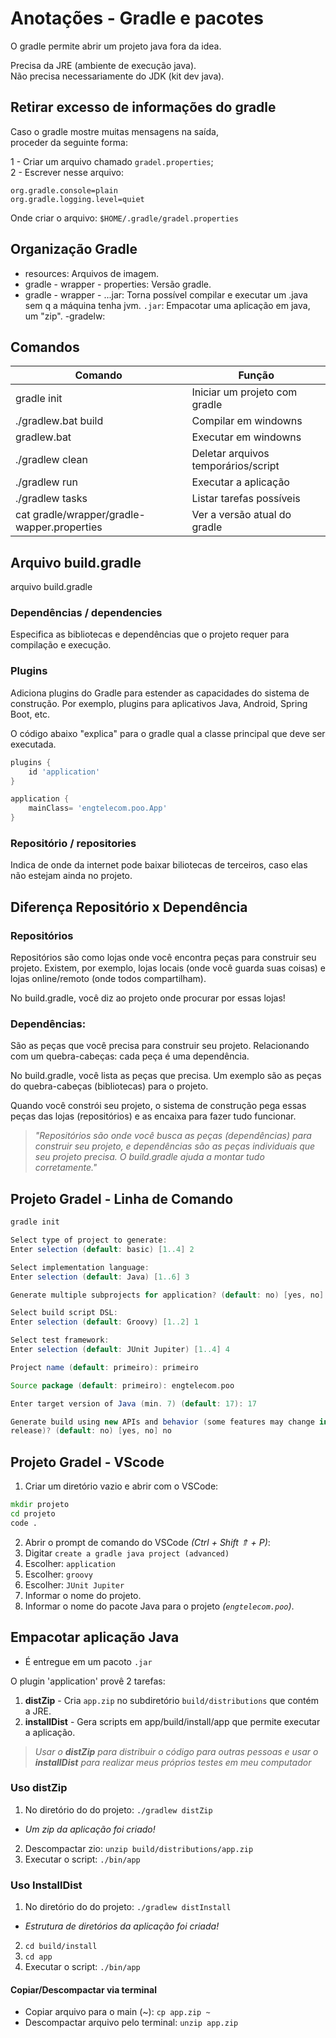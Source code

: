 # Anotações - Gradle e pacotes
O gradle permite abrir um projeto java fora da idea. 

Precisa da JRE (ambiente de execução java).<br>
Não precisa necessariamente do JDK (kit dev java).

## Retirar excesso de informações do gradle
Caso o gradle mostre muitas mensagens na saída, <br>
proceder da seguinte forma:

1 - Criar um arquivo chamado `gradel.properties`; <br>
2 - Escrever nesse arquivo: 
```
org.gradle.console=plain
org.gradle.logging.level=quiet
```

Onde criar o arquivo: `$HOME/.gradle/gradel.properties`


## Organização Gradle
- resources: Arquivos de imagem.
- gradle - wrapper - properties: Versão gradle.
- gradle - wrapper - ...jar: Torna possível compilar e executar um .java sem q a máquina tenha jvm.
`.jar`: Empacotar uma aplicação em java, um "zip".
-gradelw: 


## Comandos

| Comando | Função |
----|----
| gradle init | Iniciar um projeto com gradle |
| ./gradlew.bat build | Compilar em windowns |
| gradlew.bat | Executar em windowns |
| ./gradlew clean | Deletar arquivos temporários/script | 
|./gradlew run | Executar a aplicação|
| ./gradlew tasks | Listar tarefas possíveis | 
| cat gradle/wrapper/gradle-wapper.properties | Ver a versão atual do gradle |

## Arquivo build.gradle
arquivo build.gradle

### Dependências / dependencies
Especifica as bibliotecas e dependências que o projeto requer para compilação e execução.

### Plugins
Adiciona plugins do Gradle para estender as capacidades do sistema de construção. Por exemplo, plugins para aplicativos Java, Android, Spring Boot, etc.

O código abaixo "explica" para o gradle qual a classe principal que deve ser executada.

```gradle
plugins {
    id 'application'
}

application {
    mainClass= 'engtelecom.poo.App'
}
```

### Repositório / repositories
Indica de onde da internet pode baixar biliotecas de terceiros, caso elas não estejam ainda no projeto.


## Diferença Repositório x Dependência
### Repositórios
Repositórios são como lojas onde você encontra peças para construir seu projeto. Existem, por exemplo, lojas locais (onde você guarda suas coisas) e lojas online/remoto (onde todos compartilham).

No build.gradle, você diz ao projeto onde procurar por essas lojas!

### Dependências:

São as peças que você precisa para construir seu projeto. Relacionando com um quebra-cabeças: cada peça é uma dependência. 

No build.gradle, você lista as peças que precisa. Um exemplo são as peças do quebra-cabeças (bibliotecas) para o projeto.

Quando você constrói seu projeto, o sistema de construção pega essas peças das lojas (repositórios) e as encaixa para fazer tudo funcionar.

>_"Repositórios são onde você busca as peças (dependências) para construir seu projeto, e dependências são as peças individuais que seu projeto precisa. O build.gradle ajuda a montar tudo corretamente."_

## Projeto Gradel - Linha de Comando

```gradle
gradle init

Select type of project to generate:
Enter selection (default: basic) [1..4] 2

Select implementation language:
Enter selection (default: Java) [1..6] 3

Generate multiple subprojects for application? (default: no) [yes, no] no

Select build script DSL:
Enter selection (default: Groovy) [1..2] 1

Select test framework:
Enter selection (default: JUnit Jupiter) [1..4] 4

Project name (default: primeiro): primeiro

Source package (default: primeiro): engtelecom.poo

Enter target version of Java (min. 7) (default: 17): 17

Generate build using new APIs and behavior (some features may change in the next minor
release)? (default: no) [yes, no] no
```
## Projeto Gradel - VScode

1) Criar um diretório vazio e abrir com o VSCode:
```cmd
mkdir projeto
cd projeto
code .
```
2) Abrir o prompt de comando do VSCode _(Ctrl + Shift ⇑ + P)_:
3) Digitar `create a gradle java project (advanced)`
4) Escolher: `application`
5) Escolher: `groovy`
6) Escolher: `JUnit Jupiter`
7) Informar o nome do projeto.
8) Informar o nome do pacote Java para o projeto _(`engtelecom.poo`)_.


## Empacotar aplicação Java

- É entregue em um pacoto `.jar`

O plugin 'application' provê 2 tarefas:

1) **distZip** - Cria `app.zip` no subdiretório `build/distributions` que contém a JRE.
2) **installDist** - Gera scripts em app/build/install/app que permite executar a aplicação.

> _Usar o **distZip** para distribuir o código para outras pessoas e usar o **installDist** para realizar meus próprios testes em meu computador_


### Uso distZip
1) No diretório do do projeto: `./gradlew distZip`

- _Um zip da aplicação foi criado!_

2) Descompactar zio: `unzip build/distributions/app.zip`
3) Executar o script: `./bin/app`


### Uso InstallDist
1) No diretório do do projeto: `./gradlew distInstall`

- _Estrutura de diretórios da aplicação foi criada!_

2) `cd build/install`
3) `cd app`
4) Executar o script: `./bin/app`


#### Copiar/Descompactar via terminal
- Copiar arquivo para o main (~): `cp app.zip ~`
- Descompactar arquivo pelo terminal: `unzip app.zip`